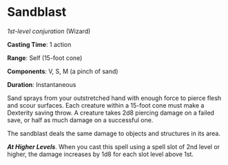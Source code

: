 # Sandblast
*1st-level conjuration* (Wizard)

**Casting Time**: 1 action

**Range**: Self (15-foot cone)

**Components**: V, S, M (a pinch of sand)

**Duration**: Instantaneous

Sand sprays from your outstretched hand with enough force to pierce flesh and scour surfaces. Each creature within a 15-foot cone must make a Dexterity saving throw. A creature takes 2d8 piercing damage on a failed save, or half as much damage on a successful one.

The sandblast deals the same damage to objects and structures in its area.

***At Higher Levels***. When you cast this spell using a spell slot of 2nd level or higher, the damage increases by 1d8 for each slot level above 1st.

